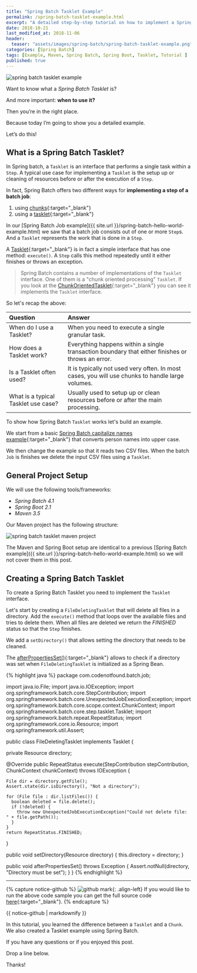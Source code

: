 ```yaml
---
title: "Spring Batch Tasklet Example"
permalink: /spring-batch-tasklet-example.html
excerpt: "A detailed step-by-step tutorial on how to implement a Spring Batch Tasklet using Spring Boot and Maven."
date: 2018-10-21
last_modified_at: 2018-11-06
header:
  teaser: "assets/images/spring-batch/spring-batch-tasklet-example.png"
categories: [Spring Batch]
tags: [Example, Maven, Spring Batch, Spring Boot, Tasklet, Tutorial ]
published: true
---
```


<img src="{{ site.url }}/assets/images/spring-batch/spring-batch-tasklet-example.png" alt="spring batch tasklet example" class="align-right title-image">

Want to know what a _Spring Batch Tasklet_ is?

And more important: **when to use it?**

Then you’re in the right place.

Because today I’m going to show you a detailed example.

Let’s do this!

## What is a Spring Batch Tasklet?

In Spring batch, a `Tasklet` is an interface that performs a single task within a `Step`. A typical use case for implementing a `Tasklet` is the setup up or cleaning of resources before or after the execution of a `Step`.

In fact, Spring Batch offers two different ways for **implementing a step of a batch job**:
1. using [chunks](https://docs.spring.io/spring-batch/4.0.x/reference/html/step.html#chunkOrientedProcessing){:target="_blank"}
2. using a [tasklet](https://docs.spring.io/spring-batch/4.0.x/reference/html/step.html#taskletStep){:target="_blank"}

In our [Spring Batch Job example]({{ site.url }}/spring-batch-hello-world-example.html) we saw that a batch job consists out of one or more `Step`s. And a `Tasklet` represents the work that is done in a `Step`.

A [Tasklet](https://docs.spring.io/spring-batch/trunk/apidocs/org/springframework/batch/core/step/tasklet/Tasklet.html){:target="_blank"} is in fact a simple interface that has one method: `execute()`. A `Step` calls this method repeatedly until it either finishes or throws an exception.

> Spring Batch contains a number of implementations of the `Tasklet` interface. One of them is a "chunk oriented processing" `Tasklet`. If you look at the [ChunkOrientedTasklet](https://docs.spring.io/spring-batch/trunk/apidocs/org/springframework/batch/core/step/item/ChunkOrientedTasklet.html){:target="_blank"} you can see it implements the `Tasklet` interface.

So let's recap the above:

| Question                            | Answer                                                                                           |
|:------------------------------------|:-------------------------------------------------------------------------------------------------|
| When do I use a Tasklet?            | When you need to execute a single granular task.                                                 |
| How does a Tasklet work?            | Everything happens within a single transaction boundary that either finishes or throws an error. |
| Is a Tasklet often used?            | It is typically not used very often. In most cases, you will use chunks to handle large volumes. |
| What is a typical Tasklet use case? | Usually used to setup up or clean resources before or after the main processing.                 |

To show how Spring Batch `Tasklet` works let's build an example.

We start from a basic [Spring Batch capitalize names example](https://github.com/code-not-found/spring-batch/tree/master/spring-batch-capitalize-names){:target="_blank"} that converts person names into upper case.

We then change the example so that it reads two CSV files. When the batch `Job` is finishes we delete the input CSV files using a `Tasklet`.

## General Project Setup

We will use the following tools/frameworks:
* _Spring Batch 4.1_
* _Spring Boot 2.1_
* _Maven 3.5_

Our Maven project has the following structure:

<img src="{{ site.url }}/assets/images/spring-batch/spring-batch-tasklet-maven-project.png" alt="spring batch tasklet maven project">

The Maven and Spring Boot setup are identical to a previous [Spring Batch example]({{ site.url }}/spring-batch-hello-world-example.html) so we will not cover them in this post.

## Creating a Spring Batch Tasklet

To create a Spring Batch Tasklet you need to implement the `Tasklet` interface.

Let's start by creating a `FileDeletingTasklet` that will delete all files in a directory. Add the `execute()` method that loops over the available files and tries to delete them. When all files are deleted we return the <var>FINISHED</var> status so that the `Step` finishes.

We add a `setDirectory()` that allows setting the directory that needs to be cleaned.

The [afterPropertiesSet()](https://docs.spring.io/spring-framework/docs/current/javadoc-api/org/springframework/beans/factory/InitializingBean.html){:target="_blank"} allows to check if a directory was set when `FileDeletingTasklet` is initialized as a Spring Bean.

{% highlight java %}
package com.codenotfound.batch.job;

import java.io.File;
import java.io.IOException;
import org.springframework.batch.core.StepContribution;
import org.springframework.batch.core.UnexpectedJobExecutionException;
import org.springframework.batch.core.scope.context.ChunkContext;
import org.springframework.batch.core.step.tasklet.Tasklet;
import org.springframework.batch.repeat.RepeatStatus;
import org.springframework.core.io.Resource;
import org.springframework.util.Assert;

public class FileDeletingTasklet implements Tasklet {

  private Resource directory;

  @Override
  public RepeatStatus execute(StepContribution stepContribution, ChunkContext chunkContext)
      throws IOException {

    File dir = directory.getFile();
    Assert.state(dir.isDirectory(), "Not a directory");

    for (File file : dir.listFiles()) {
      boolean deleted = file.delete();
      if (!deleted) {
        throw new UnexpectedJobExecutionException("Could not delete file: " + file.getPath());
      }
    }
    return RepeatStatus.FINISHED;
  }

  public void setDirectory(Resource directory) {
    this.directory = directory;
  }

  public void afterPropertiesSet() throws Exception {
    Assert.notNull(directory, "Directory must be set");
  }
}
{% endhighlight %}



---

{% capture notice-github %}
![github mark](/assets/images/logos/github-mark.png){: .align-left}
If you would like to run the above code sample you can get the full source code [here](https://github.com/code-not-found/spring-batch/tree/master/spring-batch-tasklet){:target="_blank"}.
{% endcapture %}
<div class="notice--info">{{ notice-github | markdownify }}</div>

In this tutorial, you learned the difference between a `Tasklet` and a `Chunk`. We also created a Tasklet example using Spring Batch.

If you have any questions or if you enjoyed this post.

Drop a line below.

Thanks!
